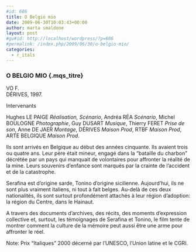 ```yaml
---
#id: 686
title: O Belgio mio
date: 2009-06-30T10:03:43+00:00
author: marta smaldone
layout: post
#gu#id: http://localhost/wordpress/?p=686
#permalink: /index.php/2009/06/30/o-belgio-mio/
categories:
  - r_itals
---
```

### O BELGIO MIO {.mqs_titre}

<p class="mqs_techniques">
  VO F.<br /> DÉRIVES, 1997.
</p>

Intervenants

<p class="mqs_per">
  Hughes LE PAIGE <em>Réalisation, Scénario</em>, Andréa RÉA <em>Scénario</em>, Michel BOULOGNE <em>Photographie</em>, Guy DUSART <em>Musique</em>, Thierry FERET <em>Prise de son</em>, Anne DE JAER <em>Montage</em>, DÉRIVES <em>Maison Prod</em>, RTBF <em>Maison Prod</em>, ARTE BELGIQUE <em>Maison Prod</em>.
</p>

<p class="mqs_not">
  Ils sont arrivés en Belgique au début des années cinquante. Ils avaient trois ou quatre ans. Leur père était mineur, engagé dans la &#8220;bataille du charbon&#8221; décrétée par un pays qui manquait de volontaires pour affronter la réalité de la mine. Leurs souvenirs d&#8217;enfance sont marqués par la crainte de l&#8217;accident et de la catastrophe.
</p>

<p class="mqs_not">
  Serafina est d&#8217;origine sarde, Tonino d&#8217;origine sicilienne. Aujourd&#8217;hui, ils ne sont plus vraiment italiens, ni tout à fait belges. Au-delà de ces deux nationalités, ils sont surtout profondément attachés à leur région d&#8217;adoption: la région du Centre, dans le Hainaut.
</p>

<p class="mqs_not">
  A travers des documents d&#8217;archives, des récits, des moments d&#8217;expression collective et, surtout, les témoignages de Serafina et Tonino, le film tente de montrer comment la culture de la mémoire peut aussi être une arme pour affronter le réel.
</p>

<p class="mqs_not">
  Note: Prix &#8220;Italiques&#8221; 2000 décerné par l&#8217;UNESCO, l&#8217;Union latine et le CGRI.
</p>
